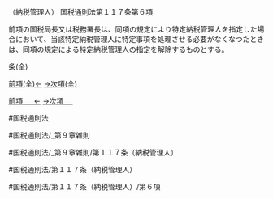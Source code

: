 （納税管理人）
国税通則法第１１７条第６項

前項の国税局長又は税務署長は、同項の規定により特定納税管理人を指定した場合において、当該特定納税管理人に特定事項を処理させる必要がなくなつたときは、同項の規定による特定納税管理人の指定を解除するものとする。

[条(全)](国税通則法＿＿＿＿＿第１１７条_.md)

[前項(全)←](国税通則法＿＿＿＿＿第１１７条第５項_.md)    [→次項(全)](国税通則法＿＿＿＿＿第１１７条第７項_.md)

[前項 　 ←](国税通則法＿＿＿＿＿第１１７条第５項.md)    [→次項 　 ](国税通則法＿＿＿＿＿第１１７条第７項.md)



#国税通則法

#国税通則法/_第９章雑則

#国税通則法/_第９章雑則/第１１７条（納税管理人）

#国税通則法/第１１７条（納税管理人）

#国税通則法/第１１７条（納税管理人）/第６項

